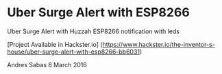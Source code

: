 # Uber Surge Alert with ESP8266

Uber Surge Alert with Huzzah ESP8266 notification with leds

[Project Available in Hackster.io] (https://www.hackster.io/the-inventor-s-house/uber-surge-alert-with-esp8266-bb6031)

Andres Sabas
8 March 2016

